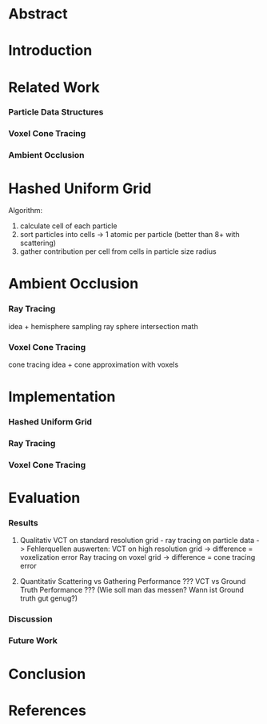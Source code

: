 # Abstract

# Introduction

# Related Work
### Particle Data Structures
### Voxel Cone Tracing
### Ambient Occlusion

# Hashed Uniform Grid
Algorithm:
1. calculate cell of each particle
2. sort particles into cells -> 1 atomic per particle (better than 8+ with scattering)
3. gather contribution per cell from cells in particle size radius

# Ambient Occlusion
### Ray Tracing
idea + hemisphere sampling
ray sphere intersection math

### Voxel Cone Tracing
cone tracing idea + cone approximation with voxels

# Implementation
### Hashed Uniform Grid
### Ray Tracing
### Voxel Cone Tracing

# Evaluation
### Results
1. Qualitativ
VCT on standard resolution grid - ray tracing on particle data -> Fehlerquellen auswerten:
VCT on high resolution grid -> difference = voxelization error
Ray tracing on voxel grid -> difference = cone tracing error

2. Quantitativ
Scattering vs Gathering Performance
??? VCT vs Ground Truth Performance ??? (Wie soll man das messen? Wann ist Ground truth gut genug?)

### Discussion

### Future Work

# Conclusion

# References